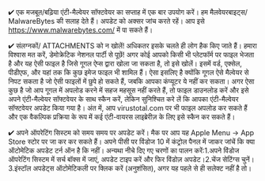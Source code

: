 


✔ एक मजबूत/बढ़िया एंटी-मैल्वेयर सॉफ्टवेयर का सप्ताह में एक बार उपयोग करें। हम मैलवेयरबाइट्स/ MalwareBytes की सलाह देते हैं। अपडेट को अक्सर जांच करते रहें। आप इसे https://www.malwarebytes.com/ में  पा सकते हैं। 

✔ संलग्नकों/ ATTACHMENTS को न खोलें! अधिकतर इसके चलते ही लोग हैक किए जाते हैं। हमारा विश्वास मत करें, डेमोक्रेटिक नेशनल पार्टी से पूछें! अगर कोई आपको किसी भी प्लेटफॉर्म पर फाइल भेजता है और यह ऐसी फाइल है जिसे गूगल ऐप्स द्वारा खोला जा सकता है, तो इसे खोलें। इसमें वर्ड, एक्सेल, पीडीएफ, और यहां तक कि कुछ इमेज फाइल भी शामिल हैं। ऐसा इसलिए है क्योंकि गूगल ऐसे मैल्वेयर से निपट सकता है जो ऐसी फाइलों में छुपे हो सकते हैं, जबकि आपका कंप्यूटर ये नहीं कर सकता। अगर ऐसा कुछ है जो आप गूगल में अपलोड करने में सहज महसूस नहीं करते हैं, तो फाइल डाउनलोड करें और इसे अपने एंटी-मैल्वेयर सॉफ्टवेयर के साथ स्कैन करें, लेकिन सुनिश्चित करे लें कि आपका एंटी-मैल्वेयर सॉफ्टवेयर अपडेट किया गया है। अंत में, आप virustotal.com पर भी फाइल अपलोड कर सकते हैं और एक वैकल्पिक प्रक्रिया के रूप में कई एंटी-वायरस लाइब्रेरीज़ के लिए इसे स्कैन कर सकते हैं।

✔ अपने ऑपरेटिंग सिस्टम को समय समय पर अपडेट करें। मैक पर आप यह Apple Menu → App Store स्टोर पर जा कर कर सकते हैं। अपने पीसी पर विंडोज 10 में कंट्रोल पैनल में जाकर जांचें कि क्या ऑटोमेटिक अपडेट टर्न ऑन है कि नहीं। अन्यथा नीचे दिए गए चरणों का पालन करें:1.अपने विंडोज ऑपरेटिंग सिस्टम में सर्च बॉक्स में जाएं, अपडेट टाइप करें और फिर विंडोज़ अपडेट।2.चेंज सेटिंग्स चुनें।3.इंस्टॉल अपडेट्स ऑटोमेटिकली पर क्लिक करें (अनुशंसित), अगर यह पहले से ही सलेक्ट नहीं है तो।
